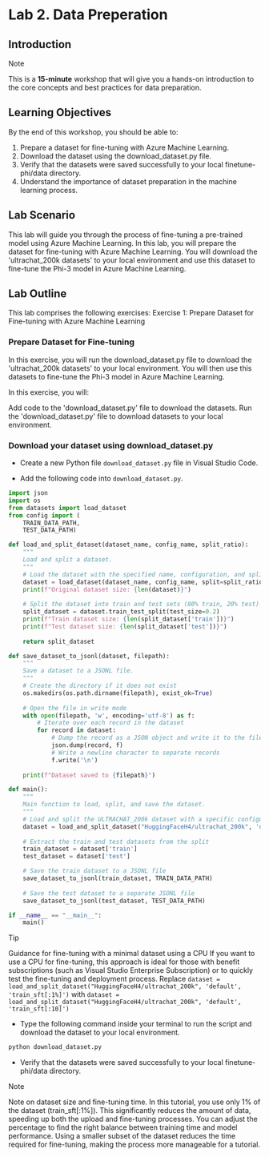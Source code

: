 # Lab 2. Data Preperation
## Introduction

> [!NOTE]
>This is a **15-minute** workshop that will give you a hands-on introduction to the core concepts and best practices for data preparation.

## Learning Objectives

By the end of this workshop, you should be able to: 
1. Prepare a dataset for fine-tuning with Azure Machine Learning.
1. Download the dataset using the download_dataset.py file.
1. Verify that the datasets were saved successfully to your local finetune-phi/data directory.
1. Understand the importance of dataset preparation in the machine learning process.

## Lab Scenario
This lab will guide you through the process of fine-tuning a pre-trained model using Azure Machine Learning. In this lab, you will prepare the dataset for fine-tuning with Azure Machine Learning. You will download the 'ultrachat_200k datasets' to your local environment and use this dataset to fine-tune the Phi-3 model in Azure Machine Learning.

## Lab Outline
This lab comprises the following exercises:
Exercise 1: Prepare Dataset for Fine-tuning with Azure Machine Learning 

### Prepare Dataset for Fine-tuning

In this exercise, you will run the download_dataset.py file to download the 'ultrachat_200k datasets' to your local environment. You will then use this datasets to fine-tune the Phi-3 model in Azure Machine Learning.

In this exercise, you will:

Add code to the 'download_dataset.py' file to download the datasets.
Run the 'download_dataset.py' file to download datasets to your local environment.
 
### Download your dataset using download_dataset.py

- Create a new Python file  `download_dataset.py` file in Visual Studio Code.

- Add the following code into `download_dataset.py`.

```Python
import json
import os
from datasets import load_dataset
from config import (
    TRAIN_DATA_PATH,
    TEST_DATA_PATH)

def load_and_split_dataset(dataset_name, config_name, split_ratio):
    """
    Load and split a dataset.
    """
    # Load the dataset with the specified name, configuration, and split ratio
    dataset = load_dataset(dataset_name, config_name, split=split_ratio)
    print(f"Original dataset size: {len(dataset)}")
    
    # Split the dataset into train and test sets (80% train, 20% test)
    split_dataset = dataset.train_test_split(test_size=0.2)
    print(f"Train dataset size: {len(split_dataset['train'])}")
    print(f"Test dataset size: {len(split_dataset['test'])}")
    
    return split_dataset

def save_dataset_to_jsonl(dataset, filepath):
    """
    Save a dataset to a JSONL file.
    """
    # Create the directory if it does not exist
    os.makedirs(os.path.dirname(filepath), exist_ok=True)
    
    # Open the file in write mode
    with open(filepath, 'w', encoding='utf-8') as f:
        # Iterate over each record in the dataset
        for record in dataset:
            # Dump the record as a JSON object and write it to the file
            json.dump(record, f)
            # Write a newline character to separate records
            f.write('\n')
    
    print(f"Dataset saved to {filepath}")

def main():
    """
    Main function to load, split, and save the dataset.
    """
    # Load and split the ULTRACHAT_200k dataset with a specific configuration and split ratio
    dataset = load_and_split_dataset("HuggingFaceH4/ultrachat_200k", 'default', 'train_sft[:1%]')
    
    # Extract the train and test datasets from the split
    train_dataset = dataset['train']
    test_dataset = dataset['test']

    # Save the train dataset to a JSONL file
    save_dataset_to_jsonl(train_dataset, TRAIN_DATA_PATH)
    
    # Save the test dataset to a separate JSONL file
    save_dataset_to_jsonl(test_dataset, TEST_DATA_PATH)

if __name__ == "__main__":
    main()
``` 

> [!TIP]
>Guidance for fine-tuning with a minimal dataset using a CPU If you want to use a CPU for fine-tuning, this approach is ideal for those with benefit subscriptions (such as Visual Studio Enterprise Subscription) or to quickly test the fine-tuning and deployment process. Replace `dataset = load_and_split_dataset("HuggingFaceH4/ultrachat_200k", 'default', 'train_sft[:1%]')` with `dataset = load_and_split_dataset("HuggingFaceH4/ultrachat_200k", 'default', 'train_sft[:10]')`

 
- Type the following command inside your terminal to run the script and download the dataset to your local environment.

```Python
python download_dataset.py
```

- Verify that the datasets were saved successfully to your local finetune-phi/data directory.


> [!NOTE]
>Note on dataset size and fine-tuning time. In this tutorial, you use only 1% of the dataset (train_sft[:1%]). This significantly reduces the amount of data, speeding up both the upload and fine-tuning processes. You can adjust the percentage to find the right balance between training time and model performance. Using a smaller subset of the dataset reduces the time required for fine-tuning, making the process more manageable for a tutorial.
